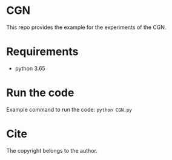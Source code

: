 # CGN
This repo provides the example for the experiments of the CGN.
# Requirements
* python 3.65
# Run the code
Example command to run the code: `python CGN.py`
# Cite
The copyright belongs to the author.
